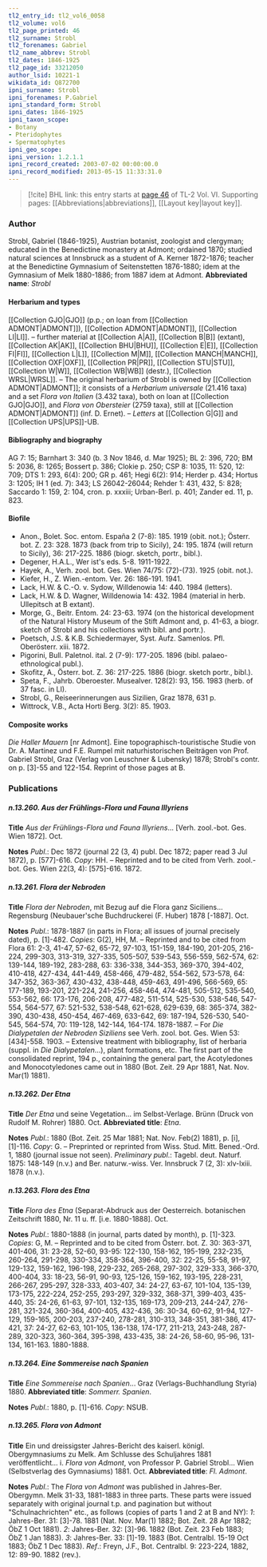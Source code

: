 ```yaml
---
tl2_entry_id: tl2_vol6_0058
tl2_volume: vol6
tl2_page_printed: 46
tl2_surname: Strobl
tl2_forenames: Gabriel
tl2_name_abbrev: Strobl
tl2_dates: 1846-1925
tl2_page_id: 33212050
author_lsid: 10221-1
wikidata_id: Q872700
ipni_surname: Strobl
ipni_forenames: P.Gabriel
ipni_standard_form: Strobl
ipni_dates: 1846-1925
ipni_taxon_scope: 
- Botany
- Pteridophytes
- Spermatophytes
ipni_geo_scope: 
ipni_version: 1.2.1.1
ipni_record_created: 2003-07-02 00:00:00.0
ipni_record_modified: 2013-05-15 11:33:31.0
---
```



> [!cite] BHL link: this entry starts at [page 46](https://www.biodiversitylibrary.org/page/33212050) of TL-2 Vol. VI.
> Supporting pages: [[Abbreviations|abbreviations]], [[Layout key|layout key]].

### Author

Strobl, Gabriel (1846-1925), Austrian botanist, zoologist and clergyman; educated in the Benedictine monastery at Admont; ordained 1870; studied natural sciences at Innsbruck as a student of A. Kerner 1872-1876; teacher at the Benedictine Gymnasium of Seitenstetten 1876-1880; idem at the Gymnasium of Melk 1880-1886; from 1887 idem at Admont. 
**Abbreviated name**: *Strobl*

#### Herbarium and types

[[Collection GJO|GJO]] (p.p.; on loan from [[Collection ADMONT|ADMONT]]), [[Collection ADMONT|ADMONT]], [[Collection LI|LI]]. – further material at [[Collection A|A]], [[Collection B|B]] (extant), [[Collection AK|AK]], [[Collection BHU|BHU]], [[Collection E|E]], [[Collection FI|FI]], [[Collection L|L]], [[Collection M|M]], [[Collection MANCH|MANCH]], [[Collection OXF|OXF]], [[Collection PR|PR]], [[Collection STU|STU]], [[Collection W|W]], [[Collection WB|WB]] (destr.), [[Collection WRSL|WRSL]]. – The original herbarium of Strobl is owned by [[Collection ADMONT|ADMONT]]; it consists of a *Herbarium universale* (21.416 taxa) and a set *Flora von Italien* (3.432 taxa), both on loan at [[Collection GJO|GJO]], and *Flora von Obersteier* (2759 taxa), still at [[Collection ADMONT|ADMONT]] (inf. D. Ernet). – *Letters* at [[Collection G|G]] and [[Collection UPS|UPS]]-UB.

#### Bibliography and biography

AG 7: 15; Barnhart 3: 340 (b. 3 Nov 1846, d. Mar 1925); BL 2: 396, 720; BM 5: 2036, 8: 1265; Bossert p. 386; Clokie p. 250; CSP 8: 1035, 11: 520, 12: 709; DTS 1: 293, 6(4): 200; GR p. 461; Hegi 6(2): 914; Herder p. 434; Hortus 3: 1205; IH 1 (ed. 7): 343; LS 26042-26044; Rehder 1: 431, 432, 5: 828; Saccardo 1: 159, 2: 104, cron. p. xxxiii; Urban-Berl. p. 401; Zander ed. 11, p. 823.

#### Biofile

- Anon., Bolet. Soc. entom. España 2 (7-8): 185. 1919 (obit. not.); Österr. bot. Z. 23: 328. 1873 (back from trip to Sicily), 24: 195. 1874 (will return to Sicily), 36: 217-225. 1886 (biogr. sketch, portr., bibl.).
- Degener, H.A.L., Wer ist's eds. 5-8. 1911-1922.
- Hayek, A., Verh. zool. bot. Ges. Wien 74/75: (72)-(73). 1925 (obit. not.).
- Kiefer, H., Z. Wien.-entom. Ver. 26: 186-191. 1941.
- Lack, H.W. & C.-O. v. Sydow, Willdenowia 14: 440. 1984 (letters).
- Lack, H.W. & D. Wagner, Willdenowia 14: 432. 1984 (material in herb. Ullepitsch at B extant).
- Morge, G., Beitr. Entom. 24: 23-63. 1974 (on the historical development of the Natural History Museum of the Stift Admont and, p. 41-63, a biogr. sketch of Strobl and his collections with bibl. and portr.).
- Poetsch, J.S. & K.B. Schiedermayer, Syst. Aufz. Samenlos. Pfl. Oberösterr. xiii. 1872.
- Pigorini, Bull. Paletnol. ital. 2 (7-9): 177-205. 1896 (bibl. palaeo-ethnological publ.).
- Skofitz, A., Österr. bot. Z. 36: 217-225. 1886 (biogr. sketch portr., bibl.).
- Speta, F., Jahrb. Oberoester. Musealver. 128(2): 93, 156. 1983 (herb. of 37 fasc. in LI).
- Strobl, G., Reiseerinnerungen aus Sizilien, Graz 1878, 631 p.
- Wittrock, V.B., Acta Horti Berg. 3(2): 85. 1903.

#### Composite works

*Die Haller Mauern* \[nr Admont\]. Eine topographisch-touristische Studie von Dr. A. Martinez und F.E. Rumpel mit naturhistorischen Beiträgen von Prof. Gabriel Strobl, Graz (Verlag von Leuschner & Lubensky) 1878; Strobl's contr. on p. \[3\]-55 and 122-154. Reprint of those pages at B.

### Publications

##### n.13.260. Aus der Frühlings-Flora und Fauna Illyriens

**Title**
*Aus der Frühlings-Flora und Fauna Illyriens*... \[Verh. zool.-bot. Ges. Wien 1872\]. Oct.

**Notes**
*Publ*.: Dec 1872 (journal 22 (3, 4) publ. Dec 1872; paper read 3 Jul 1872), p. \[577\]-616.
*Copy*: HH. – Reprinted and to be cited from Verh. zool.-bot. Ges. Wien 22(3, 4): \[575\]-616. 1872.

##### n.13.261. Flora der Nebroden

**Title**
*Flora der Nebroden*, mit Bezug auf die Flora ganz Siciliens... Regensburg (Neubauer'sche Buchdruckerei (F. Huber) 1878 \[-1887\]. Oct.

**Notes**
*Publ*.: 1878-1887 (in parts in Flora; all issues of journal precisely dated), p. \[1\]-482.
*Copies*: G(2), HH, M. – Reprinted and to be cited from Flora 61: 2-3, 41-47, 57-62, 65-72, 97-103, 151-159, 184-190, 201-205, 216-224, 299-303, 313-319, 327-335, 505-507, 539-543, 556-559, 562-574, 62: 139-144, 189-192, 283-288, 63: 336-338, 344-353, 369-370, 394-402, 410-418, 427-434, 441-449, 458-466, 479-482, 554-562, 573-578, 64: 347-352, 363-367, 430-432, 438-448, 459-463, 491-496, 566-569, 65: 177-189, 193-201, 221-224, 241-256, 458-464, 474-481, 505-512, 535-540, 553-562, 66: 173-176, 206-208, 477-482, 511-514, 525-530, 538-546, 547-554, 564-577, 67: 521-532, 538-548, 621-628, 629-639, 68: 365-374, 382-390, 430-438, 450-454, 467-469, 633-642, 69: 187-194, 526-530, 540-545, 564-574, 70: 119-128, 142-144, 164-174. 1878-1887. – For *Die Dialypetalen der Nebroden Siziliens* see Verh. zool. bot. Ges. Wien 53: \[434\]-558. 1903. – Extensive treatment with bibliography, list of herbaria (suppl. in *Die Dialypetalen*...), plant formations, etc. The first part of the consolidated reprint, 194 p., containing the general part, the Acotyledones and Monocotyledones came out in 1880 (Bot. Zeit. 29 Apr 1881, Nat. Nov. Mar(1) 1881).

##### n.13.262. Der Etna

**Title**
*Der Etna* und seine Vegetation... im Selbst-Verlage. Brünn (Druck von Rudolf M. Rohrer) 1880. Oct.
**Abbreviated title**: *Etna*.

**Notes**
*Publ*.: 1880 (Bot. Zeit. 25 Mar 1881; Nat. Nov. Feb(2) 1881), p. \[i\], \[1\]-116. *Copy*: G. – Preprinted or reprinted from Wiss. Stud. Mitt. Bened.-Ord. 1, 1880 (journal issue not seen).
*Preliminary publ*.: Tagebl. deut. Naturf. 1875: 148-149 (n.v.) and Ber. naturw.-wiss. Ver. Innsbruck 7 (2, 3): xlv-lxiii. 1878 (n.v.).

##### n.13.263. Flora des Etna

**Title**
*Flora des Etna* (Separat-Abdruck aus der Oesterreich. botanischen Zeitschrift 1880, Nr. 11 u. ff. \[i.e. 1880-1888\]. Oct.

**Notes**
*Publ*.: 1880-1888 (in journal, parts dated by month), p. \[1\]-323. *Copies*: G, M. – Reprinted and to be cited from Österr. bot. Z. 30: 363-371, 401-406, 31: 23-28, 52-60, 93-95: 122-130, 158-162, 195-199, 232-235, 260-264, 291-298, 330-334, 358-364, 396-400, 32: 22-25, 55-58, 91-97, 129-132, 159-162, 196-198, 229-232, 265-268, 297-302, 329-333, 366-370, 400-404, 33: 18-23, 56-91, 90-93, 125-126, 159-162, 193-195, 228-231, 266-267, 295-297, 328-333, 403-407, 34: 24-27, 63-67, 101-104, 135-139, 173-175, 222-224, 252-255, 293-297, 329-332, 368-371, 399-403, 435-440, 35: 24-26, 61-63, 97-101, 132-135, 169-173, 209-213, 244-247, 276-281, 321-324, 360-364, 400-405, 432-436, 36: 30-34, 60-62, 91-94, 127-129, 159-165, 200-203, 237-240, 278-281, 310-313, 348-351, 381-386, 417-421, 37: 24-27, 62-63, 101-105, 136-138, 174-177, 211-213, 243-248, 287-289, 320-323, 360-364, 395-398, 433-435, 38: 24-26, 58-60, 95-96, 131-134, 161-163. 1880-1888.

##### n.13.264. Eine Sommereise nach Spanien

**Title**
*Eine Sommereise nach Spanien*... Graz (Verlags-Buchhandlung Styria) 1880.
**Abbreviated title**: *Sommerr. Spanien*.

**Notes**
*Publ*.: 1880, p. \[1\]-616. *Copy*: NSUB.

##### n.13.265. Flora von Admont

**Title**
Ein und dreissigster Jahres-Bericht des kaiserl. königl. Obergymnasiums zu Melk. Am Schlusse des Schuljahres 1881 veröffentlicht... i. *Flora von Admont*, von Professor P. Gabriel Strobl... Wien (Selbstverlag des Gymnasiums) 1881. Oct.
**Abbreviated title**: *Fl. Admont*.

**Notes**
*Publ*.: The *Flora von Admont* was published in Jahres-Ber. Obergymn. Melk 31-33, 1881-1883 in three parts. These parts were issued separately with original journal t.p. and pagination but without "Schulnachrichten" etc., as follows (copies of parts 1 and 2 at B and NY):
*1*: Jahres-Ber. 31: \[3\]-78. 1881 (Nat. Nov. Mar(1) 1882; Bot. Zeit. 28 Apr 1882; ÖbZ 1 Oct 1881).
*2*: Jahres-Ber. 32: \[3\]-96. 1882 (Bot. Zeit. 23 Feb 1883; ÖbZ 1 Jan 1883).
*3*: Jahres-Ber. 33: \[1\]-19. 1883 (Bot. Centralbl. 15-19 Oct 1883; ÖbZ 1 Dec 1883).
*Ref*.: Freyn, J.F., Bot. Centralbl. 9: 223-224, 1882, 12: 89-90. 1882 (rev.).

